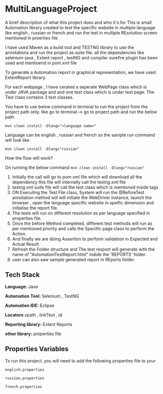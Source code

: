 
# MultiLanguageProject

A brief description of what this project does and who it's for
This is small Automation library created to test the specific website in multiple language like english , russian or french and run the test in multiple REsolution screen mentioned in proerties file

I have used Maven as a build tool and TESTNG library to use the annotations and run the project as suite  file.
all the dependencies like selenium-java , Extent report , testNG and compiler surefire plugin has been used and mentioend in pom.xml file

To generate a Automation report in graphical representation, we have used ExtentReport library.

For each webpage , I have cerated a seperate WebPage class which is under JAVA package and and one test class which is under test page. The Test class contains 3 test classes.

You have to use below command in terminal to run the project from the project path only. like go to terminal--> go to project path and run the below path

`mvn clean install -Dlang="<language name>" `

Language can be english , russian and french so the sample run command will look like 

`mvn clean install -Dlang="russian" `


How the flow will work?

On running the below command
`mvn clean install -Dlang="russian" `

1. Initially the call will go to pom.xml file which will download all the dependency this file will internally call the testng.xml file
2. testng.xml suite file will call the test class which is mentioned inside <test> tags
3. ON Executing the Test File class, System will run the @BeforeTest annotation method will will initiate the WebDriver instance, launch the browser , open the language specific website in speific dimension and initialise the report file.
4. The tests will run on different resolution as per language specified in properties file.
5. Once the before Method completed, different test methods will run as per mentioned priority and calls the Specific page class to perform the Action.
6. And finally we are doing Assertion to perform validation in Expected and Actual Result.
7. Refresh the Folder structure and The test resport will generate with the name of "AutomationTestReport.html" indide the 'REPORTS' folder.
8. user can also saw sample generated report in REports folder.




## Tech Stack

**Language:** Java

**Automation Tool:** Selenium , TestNG

**Automation IDE:** Eclipse

**Locators** xpath , linkText , id

**Reporting library:** Extent Reports

**other library:** properties file



## Properties Variables

To run this project, you will need to add the following properties file to your 

`english.properties`

`russian.properties`

`french.properties`


